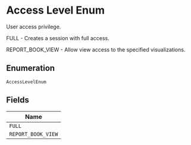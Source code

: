 
# Access Level Enum

User access privilege.

FULL - Creates a session with full access.

REPORT_BOOK_VIEW - Allow view access to the specified visualizations.

## Enumeration

`AccessLevelEnum`

## Fields

| Name |
|  --- |
| `FULL` |
| `REPORT_BOOK_VIEW` |

